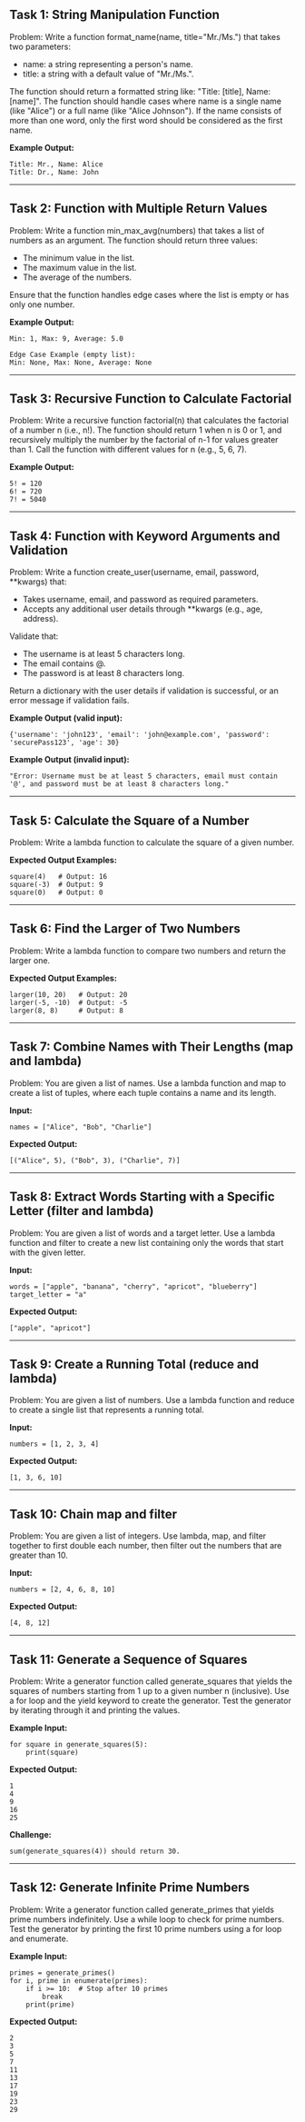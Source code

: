 ## Task 1: String Manipulation Function
Problem:
Write a function format_name(name, title="Mr./Ms.") that takes two parameters:
- name: a string representing a person's name.
- title: a string with a default value of "Mr./Ms.".

The function should return a formatted string like: "Title: [title], Name: [name]".
The function should handle cases where name is a single name (like "Alice") or a full name (like "Alice Johnson"). If the name consists of more than one word, only the first word should be considered as the first name.

**Example Output:**
```
Title: Mr., Name: Alice
Title: Dr., Name: John
```

---

## Task 2: Function with Multiple Return Values
Problem:
Write a function min_max_avg(numbers) that takes a list of numbers as an argument.
The function should return three values:
- The minimum value in the list.
- The maximum value in the list.
- The average of the numbers.

Ensure that the function handles edge cases where the list is empty or has only one number.

**Example Output:**
```
Min: 1, Max: 9, Average: 5.0

Edge Case Example (empty list):
Min: None, Max: None, Average: None
```

---

## Task 3: Recursive Function to Calculate Factorial
Problem:
Write a recursive function factorial(n) that calculates the factorial of a number n (i.e., n!).
The function should return 1 when n is 0 or 1, and recursively multiply the number by the factorial of n-1 for values greater than 1.
Call the function with different values for n (e.g., 5, 6, 7).

**Example Output:**
```
5! = 120
6! = 720
7! = 5040
```

---

## Task 4: Function with Keyword Arguments and Validation
Problem:
Write a function create_user(username, email, password, **kwargs) that:
- Takes username, email, and password as required parameters.
- Accepts any additional user details through **kwargs (e.g., age, address).

Validate that:
- The username is at least 5 characters long.
- The email contains @.
- The password is at least 8 characters long.

Return a dictionary with the user details if validation is successful, or an error message if validation fails.

**Example Output (valid input):**
```
{'username': 'john123', 'email': 'john@example.com', 'password': 'securePass123', 'age': 30}
```
**Example Output (invalid input):**
```
"Error: Username must be at least 5 characters, email must contain '@', and password must be at least 8 characters long."
```

---

## Task 5: Calculate the Square of a Number
Problem:
Write a lambda function to calculate the square of a given number.

**Expected Output Examples:**
```
square(4)   # Output: 16
square(-3)  # Output: 9
square(0)   # Output: 0
```

---

## Task 6: Find the Larger of Two Numbers
Problem:
Write a lambda function to compare two numbers and return the larger one.

**Expected Output Examples:**
```
larger(10, 20)   # Output: 20
larger(-5, -10)  # Output: -5
larger(8, 8)     # Output: 8
```

---

## Task 7: Combine Names with Their Lengths (map and lambda)
Problem:
You are given a list of names. Use a lambda function and map to create a list of tuples, where each tuple contains a name and its length.

**Input:**
```
names = ["Alice", "Bob", "Charlie"]
```

**Expected Output:**
```
[("Alice", 5), ("Bob", 3), ("Charlie", 7)]
```

---

## Task 8: Extract Words Starting with a Specific Letter (filter and lambda)
Problem:
You are given a list of words and a target letter. Use a lambda function and filter to create a new list containing only the words that start with the given letter.

**Input:**
```
words = ["apple", "banana", "cherry", "apricot", "blueberry"]
target_letter = "a"
```

**Expected Output:**
```
["apple", "apricot"]
```

---

## Task 9: Create a Running Total (reduce and lambda)
Problem:
You are given a list of numbers. Use a lambda function and reduce to create a single list that represents a running total.

**Input:**
```
numbers = [1, 2, 3, 4]
```

**Expected Output:**
```
[1, 3, 6, 10]
```

---

## Task 10: Chain map and filter
Problem:
You are given a list of integers. Use lambda, map, and filter together to first double each number, then filter out the numbers that are greater than 10.

**Input:**
```
numbers = [2, 4, 6, 8, 10]
```

**Expected Output:**
```
[4, 8, 12]
```

---

## Task 11: Generate a Sequence of Squares
Problem:
Write a generator function called generate_squares that yields the squares of numbers starting from 1 up to a given number n (inclusive).
Use a for loop and the yield keyword to create the generator.
Test the generator by iterating through it and printing the values.

**Example Input:**
```
for square in generate_squares(5):
    print(square)
```

**Expected Output:**
```
1
4
9
16
25
```

**Challenge:**
```
sum(generate_squares(4)) should return 30.
```

---

## Task 12: Generate Infinite Prime Numbers
Problem:
Write a generator function called generate_primes that yields prime numbers indefinitely.
Use a while loop to check for prime numbers.
Test the generator by printing the first 10 prime numbers using a for loop and enumerate.

**Example Input:**
```
primes = generate_primes()
for i, prime in enumerate(primes):
    if i >= 10:  # Stop after 10 primes
        break
    print(prime)
```

**Expected Output:**
```
2
3
5
7
11
13
17
19
23
29
```
